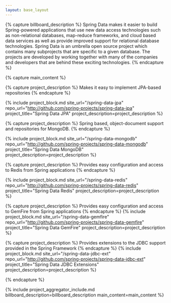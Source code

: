 ```yaml
---
layout: base_layout
---
```


{% capture billboard_description %}
Spring Data makes it easier to build Spring-powered applications that use new data access technologies such as non-relational databases, map-reduce frameworks, and cloud based data services as well as provide improved support for relational database technologies. Spring Data is an umbrella open source project which contains many subprojects that are specific to a given database. The projects are developed by working together with many of the companies and developers that are behind these exciting technologies.
{% endcapture %}

{% capture main_content %}

<!-- Spring Data JPA -->
{% capture project_description %}
Makes it easy to implement JPA-based repositories
{% endcapture %}

{% include project_block.md site_url="/spring-data-jpa" repo_url="http://github.com/spring-projects/spring-data-jpa" project_title="Spring Data JPA" project_description=project_description %}

<!-- Spring Data MongoDB -->
{% capture project_description %}
Spring based, object-document support and repositories for MongoDB.
{% endcapture %}

{% include project_block.md site_url="/spring-data-mongodb" repo_url="http://github.com/spring-projects/spring-data-mongodb" project_title="Spring Data MongoDB" project_description=project_description %}

<!-- Spring Data Redis -->
{% capture project_description %}
Provides easy configuration and access to Redis from Spring applications
{% endcapture %}

{% include project_block.md site_url="/spring-data-redis" repo_url="http://github.com/spring-projects/spring-data-redis" project_title="Spring Data Redis" project_description=project_description %}

<!--Spring Data GemFire -->
{% capture project_description %}
Provides easy configuration and access to GemFire from Spring applications
{% endcapture %}
{% include project_block.md site_url="/spring-data-gemfire" repo_url="http://github.com/spring-projects/spring-data-gemfire" project_title="Spring Data GemFire" project_description=project_description %}

<!--Spring Data JDBC Extensions -->
{% capture project_description %}
Provides extensions to the JDBC support provided in the Spring Framework
{% endcapture %}
{% include project_block.md site_url="/spring-data-jdbc-ext" repo_url="http://github.com/spring-projects/spring-data-jdbc-ext" project_title="Spring Data JDBC Extensions" project_description=project_description %}

<!-- end main_content -->
{% endcapture %}

{% include project_aggregator_include.md billboard_description=billboard_description main_content=main_content %}
